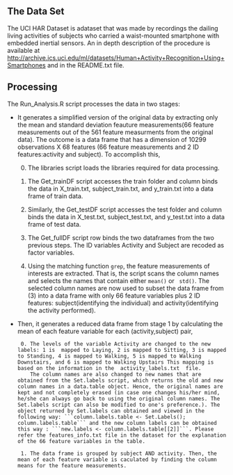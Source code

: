 
## The Data Set

The UCI HAR Dataset is adataset that was made by recordings the dailing living activities of subjects who carried a waist-mounted smartphone with embedded inertial sensors. An in depth description of the procedure is available at http://archive.ics.uci.edu/ml/datasets/Human+Activity+Recognition+Using+Smartphones and in the README.txt file. 


## Processing
The Run_Analysis.R script processes the data in two stages:

- It generates a simplified version of the original data by extracting only the mean and standard deviation feauture measurements(66 feature measurements out of the 561 feature measurments from the original data). The outcome is a data frame that has a dimension of 10299 observations X 68 features (66 feature measurements and 2 ID features:activity and subject).
To accomplish this,
   
    0. The libraries script loads the libraries required for data processing.
    1. The Get_trainDF script accesses the train folder and column binds the data in X_train.txt, subject_train.txt, and y_train.txt into a data frame of train data.
    
    2. Similarly, the Get_testDF script accesses the test folder and column binds the data in X_test.txt, subject_test.txt, and y_test.txt into a data frame of test data. 
    
    3. The Get_fullDF script row binds the two dataframes from the two previous steps. The ID variables Activity and Subject are recoded as factor variables.
    
    4. Using the matching function ```grep```, the feature measurements of interests are extracted. That is, the script scans the column names and selects the names that contain either ```mean()``` or ``` std()```. The selected column names are now used to subset the data frame from (3) into a data frame with only 66 feature variables plus 2 ID features: subject(identifying the individual) and activity(identifying the activity performed).

- Then, it generates a reduced data frame from stage 1 by calculating the mean of each feature variable for each (activity,subject) pair,
  
       0. The levels of the variable Activity are changed to the new labels: 1 is  mapped to Laying, 2 is mapped to Sitting, 3 is mapped to Standing, 4 is mapped to Walking, 5 is mapped to Walking Downstairs, and 6 is mapped to Walking Upstairs This mapping is based on the information in the  activity_labels.txt  file. 
          The column names are also changed to new names that are obtained from the Set.labels script, which returns the old and new column names in a data.table object. Hence, the original names are kept and not completely erased (in case one changes his/her mind, he/she can always go back to using the original column names. The Set.labels script can also be modified to one's preference.). The object returned by Set.labels can obtained and viewed in the following way: ```column.labels.table <- Set.Labels(); column.labels.table``` and the new column labels can be obtained this way : ```new.labels <- column.labels.table[[2]]```. Please refer the features_info.txt file in the dataset for the explanation of the 66 feature variables in the table. 
       
       1. The data frame is grouped by subject AND activity. Then, the mean of each feature variable is caculated by finding the column means for the feature measurements.
       
       
       
       
       